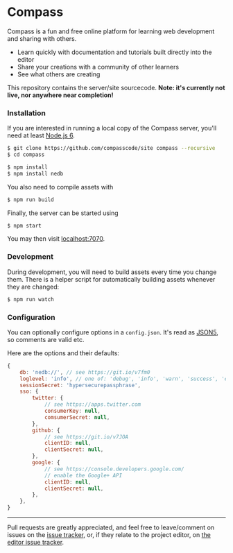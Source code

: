# Compass

Compass is a fun and free online platform for learning web development and sharing with others.

* Learn quickly with documentation and tutorials built directly into the editor
* Share your creations with a community of other learners
* See what others are creating

This repository contains the server/site sourcecode. **Note: it's currently not live, nor anywhere near completion!**

### Installation
If you are interested in running a local copy of the Compass server, you'll need at least [Node.js 6](https://nodejs.org/en/download/current/).

```sh
$ git clone https://github.com/compasscode/site compass --recursive
$ cd compass

$ npm install
$ npm install nedb
```

You also need to compile assets with
```sh
$ npm run build
```

Finally, the server can be started using
```sh
$ npm start
```
You may then visit [localhost:7070](http://localhost:7070/).

### Development
During development, you will need to build assets every time you change them. There is a helper script for automatically building assets whenever they are changed:
```sh
$ npm run watch
```

### Configuration
You can optionally configure options in a `config.json`. It's read as [JSON5](http://json5.org/), so comments are valid etc.

Here are the options and their defaults:
```js
{
	db: 'nedb://', // see https://git.io/v7fm0
	loglevel: 'info', // one of: 'debug', 'info', 'warn', 'success', 'error', 'none'
	sessionSecret: 'hypersecurepassphrase',
	sso: {
		twitter: {
			// see https://apps.twitter.com
			consumerKey: null,
			comsumerSecret: null,
		},
		github: {
			// see https://git.io/v7JOA
			clientID: null,
			clientSecret: null,
		},
		google: {
			// see https://console.developers.google.com/
			// enable the Google+ API
			clientID: null,
			clientSecret: null,
		},
	},
}
```

---

Pull requests are greatly appreciated, and feel free to leave/comment on issues on the [issue tracker](https://github.com/compasscode/site/issues), or, if they relate to the project editor, on [the editor issue tracker](https://github.com/compasscode/editor/issues).
